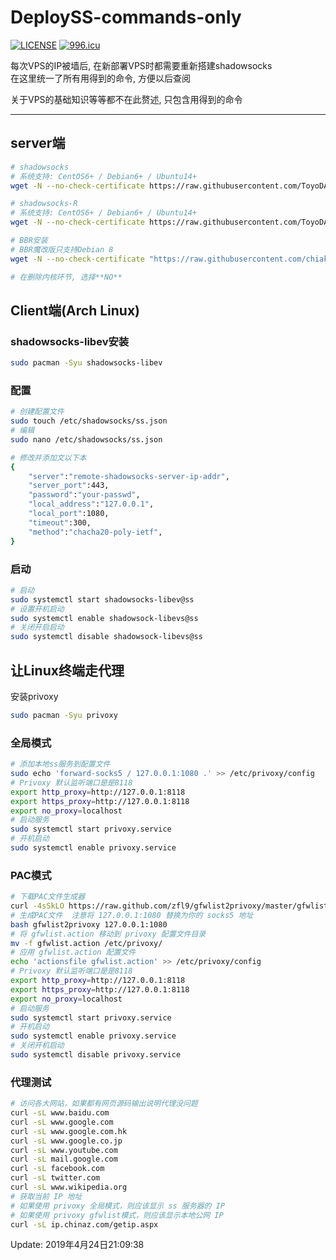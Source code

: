 # DeploySS-commands-only

[![LICENSE](https://img.shields.io/badge/license-Anti%20996-blue.svg)](https://github.com/996icu/996.ICU/blob/master/LICENSE)
[![996.icu](https://img.shields.io/badge/link-996.icu-red.svg)](https://996.icu)

每次VPS的IP被墙后, 在新部署VPS时都需要重新搭建shadowsocks  
在这里统一了所有用得到的命令, 方便以后查阅

关于VPS的基础知识等等都不在此赘述, 只包含用得到的命令

***

## server端

```bash
# shadowsocks
# 系统支持: CentOS6+ / Debian6+ / Ubuntu14+
wget -N --no-check-certificate https://raw.githubusercontent.com/ToyoDAdoubi/doubi/master/ss-go.sh && chmod +x ss-go.sh && bash ss-go.sh

# shadowsocks-R
# 系统支持: CentOS6+ / Debian6+ / Ubuntu14+
wget -N --no-check-certificate https://raw.githubusercontent.com/ToyoDAdoubi/doubi/master/ssr.sh && chmod +x ssr.sh && bash ssr.sh

# BBR安装
# BBR魔改版只支持Debian 8
wget -N --no-check-certificate "https://raw.githubusercontent.com/chiakge/Linux-NetSpeed/master/tcp.sh" && chmod +x tcp.sh && ./tcp.sh

# 在删除内核环节, 选择**NO**
```

## Client端(Arch Linux)

### shadowsocks-libev安装

```bash
sudo pacman -Syu shadowsocks-libev
```

### 配置

```bash
# 创建配置文件
sudo touch /etc/shadowsocks/ss.json
# 编辑
sudo nano /etc/shadowsocks/ss.json

# 修改并添加文以下本
{
    "server":"remote-shadowsocks-server-ip-addr",
    "server_port":443,
    "password":"your-passwd",
    "local_address":"127.0.0.1",
    "local_port":1080,
    "timeout":300,
    "method":"chacha20-poly-ietf",
}
```

### 启动

```bash
# 启动
sudo systemctl start shadowsocks-libev@ss
# 设置开机启动
sudo systemctl enable shadowsock-libevs@ss
# 关闭开启启动
sudo systemctl disable shadowsock-libevs@ss
```

## 让Linux终端走代理

安装privoxy

```bash
sudo pacman -Syu privoxy
```

### 全局模式

```bash
# 添加本地ss服务到配置文件
sudo echo 'forward-socks5 / 127.0.0.1:1080 .' >> /etc/privoxy/config
# Privoxy 默认监听端口是是8118
export http_proxy=http://127.0.0.1:8118
export https_proxy=http://127.0.0.1:8118
export no_proxy=localhost
# 启动服务
sudo systemctl start privoxy.service
# 开机启动
sudo systemctl enable privoxy.service
```

### PAC模式

```bash
# 下载PAC文件生成器
curl -4sSkLO https://raw.github.com/zfl9/gfwlist2privoxy/master/gfwlist2privoxy
# 生成PAC文件  注意将 127.0.0.1:1080 替换为你的 socks5 地址
bash gfwlist2privoxy 127.0.0.1:1080
# 将 gfwlist.action 移动到 privoxy 配置文件目录
mv -f gfwlist.action /etc/privoxy/
# 应用 gfwlist.action 配置文件
echo 'actionsfile gfwlist.action' >> /etc/privoxy/config
# Privoxy 默认监听端口是是8118
export http_proxy=http://127.0.0.1:8118
export https_proxy=http://127.0.0.1:8118
export no_proxy=localhost
# 启动服务
sudo systemctl start privoxy.service
# 开机启动
sudo systemctl enable privoxy.service
# 关闭开机启动
sudo systemctl disable privoxy.service
```

### 代理测试

```bash
# 访问各大网站，如果都有网页源码输出说明代理没问题
curl -sL www.baidu.com
curl -sL www.google.com
curl -sL www.google.com.hk
curl -sL www.google.co.jp
curl -sL www.youtube.com
curl -sL mail.google.com
curl -sL facebook.com
curl -sL twitter.com
curl -sL www.wikipedia.org
# 获取当前 IP 地址
# 如果使用 privoxy 全局模式，则应该显示 ss 服务器的 IP
# 如果使用 privoxy gfwlist模式，则应该显示本地公网 IP
curl -sL ip.chinaz.com/getip.aspx
```

Update: 2019年4月24日21:09:38